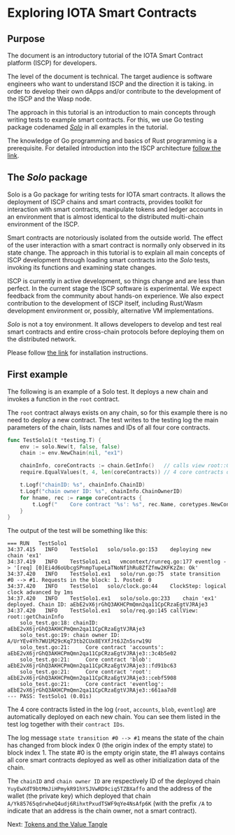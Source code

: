 # Exploring IOTA Smart Contracts

## Purpose
The document is an introductory tutorial of the IOTA Smart Contract 
platform (ISCP) for developers. 

The level of the document is technical. The target audience is software engineers who want 
to understand ISCP and the direction it is taking. in order to develop their own dApps 
and/or contribute to the development of the ISCP and the Wasp node. 

The approach in this tutorial is an introduction to main concepts through writing
tests to example smart contracts. 
For this, we use Go testing package codenamed [_Solo_](../../packages/solo/readme.md) in all examples in the tutorial.

The knowledge of Go programming and basics of Rust programming is a prerequisite. 
For detailed introduction into the ISCP architecture [follow the link](https://docs.google.com/document/d/1zNJZMdetCzwiBC85K6gWbnzgdT1RXuZCLsTclKdrVqc/edit?usp=sharing).

## The _Solo_ package
Solo is a Go package for writing tests for IOTA smart contracts. 
It allows the deployment of ISCP chains and smart contracts, provides toolkit for interaction with smart contracts, 
manipulate tokens and ledger accounts in an environment that is almost 
identical to the distributed multi-chain environment of the ISCP. 

Smart contracts are notoriously isolated from the outside world. 
The effect of the user interaction with a smart contract is normally only observed in its state change. 
The approach in this tutorial is to explain all main concepts of ISCP development through 
loading smart contracts into the _Solo_ tests, invoking its functions and examining state changes.

ISCP is currently in active development, so things change and are less than perfect. 
In the current stage the ISCP software is experimental. 
We expect feedback from the community about hands-on experience. 
We also expect contribution to the development of ISCP itself, including Rust/Wasm development environment 
or, possibly, alternative VM implementations. 

_Solo_ is not a toy environment. It allows developers to develop and test real smart contracts and 
entire cross-chain protocols before deploying them on the distributed network.

Please follow [the link](install.md) for installation instructions.

## First example
The following is an example of a Solo test. 
It deploys a new chain and invokes a function in the `root` contract. 

The `root` contract always exists on any chain, 
so for this example there is no need to deploy a new contract.
The test writes to the testing log the main parameters of the chain, lists names and IDs of all four core contracts.

```go
func TestSolo1(t *testing.T) {
	env := solo.New(t, false, false)
	chain := env.NewChain(nil, "ex1")

	chainInfo, coreContracts := chain.GetInfo()   // calls view root::GetInfo
	require.EqualValues(t, 4, len(coreContracts)) // 4 core contracts deployed by default

	t.Logf("chainID: %s", chainInfo.ChainID)
	t.Logf("chain owner ID: %s", chainInfo.ChainOwnerID)
	for hname, rec := range coreContracts {
		t.Logf("    Core contract '%s': %s", rec.Name, coretypes.NewContractID(chain.ChainID, hname))
	}
}
```

The output of the test will be something like this:

```
=== RUN   TestSolo1
34:37.415	INFO	TestSolo1	solo/solo.go:153	deploying new chain 'ex1'
34:37.419	INFO	TestSolo1.ex1	vmcontext/runreq.go:177	eventlog -> '[req] [0]Ei4d6oUbcgSPnmpTupeLaTNoNf1hRu8ZfZfmw2KFKzZm: Ok'
34:37.420	INFO	TestSolo1.ex1	solo/run.go:75	state transition #0 --> #1. Requests in the block: 1. Posted: 0
34:37.420	INFO	TestSolo1	solo/clock.go:44	ClockStep: logical clock advanced by 1ms
34:37.420	INFO	TestSolo1.ex1	solo/solo.go:233	chain 'ex1' deployed. Chain ID: aEbE2vX6jrGhQ3AKHCPmQmn2qa11CpCRzaEgtVJRAje3
34:37.420	INFO	TestSolo1.ex1	solo/req.go:145	callView: root::getChainInfo
    solo_test.go:18: chainID: aEbE2vX6jrGhQ3AKHCPmQmn2qa11CpCRzaEgtVJRAje3
    solo_test.go:19: chain owner ID: A/UrYEv4Yh7WU1M29cKq73tb2CUx8EYXfJt6JZn5srw19U
    solo_test.go:21:     Core contract 'accounts': aEbE2vX6jrGhQ3AKHCPmQmn2qa11CpCRzaEgtVJRAje3::3c4b5e02
    solo_test.go:21:     Core contract 'blob': aEbE2vX6jrGhQ3AKHCPmQmn2qa11CpCRzaEgtVJRAje3::fd91bc63
    solo_test.go:21:     Core contract 'root': aEbE2vX6jrGhQ3AKHCPmQmn2qa11CpCRzaEgtVJRAje3::cebf5908
    solo_test.go:21:     Core contract 'eventlog': aEbE2vX6jrGhQ3AKHCPmQmn2qa11CpCRzaEgtVJRAje3::661aa7d8
--- PASS: TestSolo1 (0.01s)
```
The 4 core contracts listed in the log (`root`, `accounts`, `blob`, `eventlog`) 
are automatically deployed on each new chain. You can see them listed in the test log together with their `contract IDs`.
 
The log message `state transition #0 --> #1` means the state of the chain has changed from block 
index 0 (the origin index of the empty state) to block index 1. 
The state #0 is the empty origin state, the #1 always contains all core smart contracts deployed as well as other 
initialization data of the chain.

The `chainID` and `chain owner ID` are respectively ID of the deployed chain `YuyEwXdT9btMmJiHPmykR91hYSJVwRD9ciq5TZBXaffo`
and the address of the wallet (the private key) which deployed that chain `A/Yk85765qdrwheQ4udj6RihxtPxudTSWF9qYe4NsAfp6K` 
(with the prefix `/A` to indicate that an address is the chain owner, not a smart contract).
 
Next: [Tokens and the Value Tangle](chapter2.md)